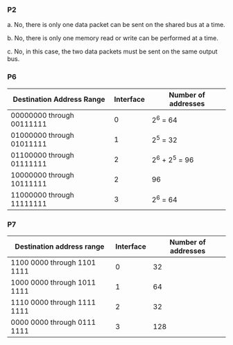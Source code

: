 ### P2

a. No, there is only one data packet can be sent on the shared bus at a time.

b. No, there is only one memory read or write can be performed at a time.

c. No, in this case, the two data packets must be sent on the same output bus.


### P6
| Destination Address Range |  Interface  | Number of addresses |
| ------------------------- | ----------- | ------------------- |
| 00000000 through 00111111 |      0      |  2<sup>6</sup> = 64 |
| 01000000 through 01011111 |      1      |  2<sup>5</sup> = 32 |
| 01100000 through 01111111 |      2      |2<sup>6</sup> + 2<sup>5</sup> = 96|
| 10000000 through 10111111 |      2      |          96         |
| 11000000 through 11111111 |      3      |  2<sup>6</sup> = 64 |


### P7
| Destination address range   | Interface | Number of addresses |
| --------------------------- | --------- | ------------------- |
| 1100 0000 through 1101 1111 |     0     | 32                  |
| 1000 0000 through 1011 1111 |     1     | 64                  |
| 1110 0000 through 1111 1111 |     2     | 32                  |
| 0000 0000 through 0111 1111 |     3     | 128                 |

